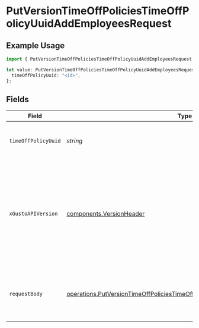 # PutVersionTimeOffPoliciesTimeOffPolicyUuidAddEmployeesRequest

## Example Usage

```typescript
import { PutVersionTimeOffPoliciesTimeOffPolicyUuidAddEmployeesRequest } from "gusto-embedded/models/operations";

let value: PutVersionTimeOffPoliciesTimeOffPolicyUuidAddEmployeesRequest = {
  timeOffPolicyUuid: "<id>",
};
```

## Fields

| Field                                                                                                                                                                                                                        | Type                                                                                                                                                                                                                         | Required                                                                                                                                                                                                                     | Description                                                                                                                                                                                                                  |
| ---------------------------------------------------------------------------------------------------------------------------------------------------------------------------------------------------------------------------- | ---------------------------------------------------------------------------------------------------------------------------------------------------------------------------------------------------------------------------- | ---------------------------------------------------------------------------------------------------------------------------------------------------------------------------------------------------------------------------- | ---------------------------------------------------------------------------------------------------------------------------------------------------------------------------------------------------------------------------- |
| `timeOffPolicyUuid`                                                                                                                                                                                                          | *string*                                                                                                                                                                                                                     | :heavy_check_mark:                                                                                                                                                                                                           | The UUID of the company time off policy                                                                                                                                                                                      |
| `xGustoAPIVersion`                                                                                                                                                                                                           | [components.VersionHeader](../../models/components/versionheader.md)                                                                                                                                                         | :heavy_minus_sign:                                                                                                                                                                                                           | Determines the date-based API version associated with your API call. If none is provided, your application's [minimum API version](https://docs.gusto.com/embedded-payroll/docs/api-versioning#minimum-api-version) is used. |
| `requestBody`                                                                                                                                                                                                                | [operations.PutVersionTimeOffPoliciesTimeOffPolicyUuidAddEmployeesRequestBody](../../models/operations/putversiontimeoffpoliciestimeoffpolicyuuidaddemployeesrequestbody.md)                                                 | :heavy_minus_sign:                                                                                                                                                                                                           | A list of employee objects containing the employee uuid                                                                                                                                                                      |